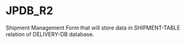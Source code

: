 # JPDB_R2
Shipment Management Form that will store data in SHIPMENT-TABLE relation of DELIVERY-DB database.
